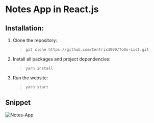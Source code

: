 # Notes App in React.js

## Installation:
1. Clone the repository: 
   > `git clone https://github.com/Centrix3009/ToDo-List.git`
   
2. Install all packages and project dependencies: 
   > `yarn install`
   
3. Run the website: 
   > `yarn start`

## Snippet   
![Notes-App](https://github.com/user-attachments/assets/c0b371bf-2340-4cca-9da4-cbbc846f7e63)
